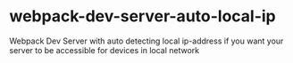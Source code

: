 # webpack-dev-server-auto-local-ip
Webpack Dev Server with auto detecting local ip-address if you want your server to be accessible for devices in local network
